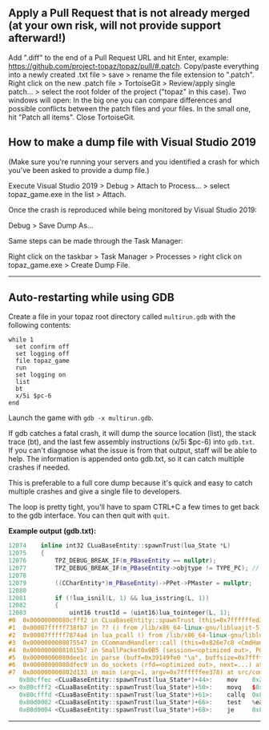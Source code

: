 ## Apply a Pull Request that is not already merged (**at your own risk, will not provide support afterward!**)

Add ".diff" to the end of a Pull Request URL and hit Enter, example:
https://github.com/project-topaz/topaz/pull/#.patch.
Copy/paste everything into a newly created .txt file > save > rename the file extension to ".patch".
Right click on the new .patch file > TortoiseGit > Review/apply single patch... > select the root folder of the project ("topaz" in this case).
Two windows will open:
In the big one you can compare differences and possible conflicts between the patch files and your files.
In the small one, hit "Patch all items".
Close TortoiseGit.

## How to make a dump file with Visual Studio 2019

(Make sure you're running your servers and you identified a crash for which you've been asked to provide a dump file.)

Execute Visual Studio 2019 > Debug > Attach to Process... > select topaz_game.exe in the list > Attach.

Once the crash is reproduced while being monitored by Visual Studio 2019:

Debug > Save Dump As...

Same steps can be made through the Task Manager:

Right click on the taskbar > Task Manager > Processes > right click on topaz_game.exe > Create Dump File.

---

## Auto-restarting while using GDB

Create a file in your topaz root directory called `multirun.gdb` with the following contents:
```gdb
while 1
  set confirm off
  set logging off 
  file topaz_game
  run
  set logging on
  list
  bt
  x/5i $pc-6
end
```

Launch the game with `gdb -x multirun.gdb`.

If gdb catches a fatal crash, it will dump the source location (list), the stack trace (bt), and the last few assembly instructions (x/5i $pc-6) into `gdb.txt`. If you can't diagnose what the issue is from that output, staff will be able to help. The information is appended onto gdb.txt, so it can catch multiple crashes if needed.

This is preferable to a full core dump because it's quick and easy to catch multiple crashes and give a single file to developers.

The loop is pretty tight, you'll have to spam CTRL+C a few times to get back to the gdb interface. You can then quit with `quit`.

**Example output (gdb.txt):**
```cpp
12074    inline int32 CLuaBaseEntity::spawnTrust(lua_State *L)
12075    {
12076        TPZ_DEBUG_BREAK_IF(m_PBaseEntity == nullptr);
12077        TPZ_DEBUG_BREAK_IF(m_PBaseEntity->objtype != TYPE_PC); // only PCs can spawn trusts
12078    
12079        ((CCharEntity*)m_PBaseEntity)->PPet->PMaster = nullptr;
12080    
12081        if (!lua_isnil(L, 1) && lua_isstring(L, 1))
12082        {
12083            uint16 trustId = (uint16)lua_tointeger(L, 1);
#0  0x00000000080cfff2 in CLuaBaseEntity::spawnTrust (this=0x7ffffffed3b8, L=0x7ffe0378) at src/map/lua/lua_baseentity.cpp:12079
#1  0x00007fffff738fb7 in ?? () from /lib/x86_64-linux-gnu/libluajit-5.1.so.2
#2  0x00007fffff7874a4 in lua_pcall () from /lib/x86_64-linux-gnu/libluajit-5.1.so.2
#3  0x0000000008075547 in CCommandHandler::call (this=0x826e7c8 <CmdHandler>, PChar=PChar@entry=0x393785b0, commandline=0x3914a023 "crash") at src/map/commandhandler.cpp:225
#4  0x00000000081015b7 in SmallPacket0x0B5 (session=<optimized out>, PChar=0x393785b0, data=...) at src/map/packets/basic.h:144
#5  0x00000000080dee1c in parse (buff=0x39149fe0 "\a", buffsize=0x7ffffffeded0, from=<optimized out>, map_session_data=0x39374e10) at src/map/../common/socket.h:295
#6  0x00000000080dfec9 in do_sockets (rfd=<optimized out>, next=...) at src/map/map.cpp:381
#7  0x000000000802d133 in main (argc=1, argv=0x7ffffffee378) at src/common/kernel.cpp:268
   0x80cffec <CLuaBaseEntity::spawnTrust(lua_State*)+44>:    mov    0x248(%rax),%eax
=> 0x80cfff2 <CLuaBaseEntity::spawnTrust(lua_State*)+50>:    movq   $0x0,0x250(%rax)
   0x80cfffd <CLuaBaseEntity::spawnTrust(lua_State*)+61>:    callq  0x801a230 <lua_type@plt>
   0x80d0002 <CLuaBaseEntity::spawnTrust(lua_State*)+66>:    test   %eax,%eax
   0x80d0004 <CLuaBaseEntity::spawnTrust(lua_State*)+68>:    je     0x80d0017 <CLuaBaseEntity::spawnTrust(lua_State*)+87>
```

---

